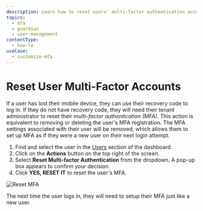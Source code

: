 ```yaml
---
description: Learn how to reset users' multi-factor authentication accounts in case they lose their mobile device and/or their recovery code to log in. 
topics:
  - mfa
  - guardian
  - user-management
contentType:
  - how-to
useCase:
  - customize-mfa
---
```

# Reset User Multi-Factor Accounts

If a user has lost their mobile device, they can use their recovery code to log in. If they do not have recovery code, they will need their tenant administrator to reset their <dfn data-key="multifactor-authentication">multi-factor authentication (MFA)</dfn>. This action is equivalent to removing or deleting the user's MFA registration. The MFA settings associated with their user will be removed, which allows them to set up MFA as if they were a new user on their next login attempt.

1. Find and select the user in the [Users](${manage_url}/#/users) section of the dashboard.
2. Click on the **Actions** button on the top right of the screen.
3. Select **Reset Multi-factor Authentication** from the dropdown. A pop-up box appears to confirm your decision.  
4. Click **YES, RESET IT** to reset the user's MFA.

 ![Reset MFA](/media/articles/mfa/reset-mfa.png)

The next time the user logs in, they will need to setup their MFA just like a new user.
